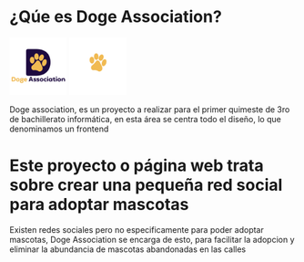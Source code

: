 # ¿Qúe es Doge Association?

<img src="/img/Doge_logo.svg" alt="Logo" width=20%>

<img src="/img/Doge_logo_blanco.svg" alt="Logo" width=20%>

Doge association, es un proyecto a realizar para el primer quimeste de 3ro de bachillerato informática, en esta área se centra todo el diseño, lo que denominamos un frontend

# Este proyecto o página web trata sobre crear una pequeña red social para adoptar mascotas
    
Existen redes sociales pero no especificamente para poder adoptar mascotas, Doge Association se encarga de esto, para facilitar la adopcion y eliminar la abundancia de mascotas abandonadas en las calles
